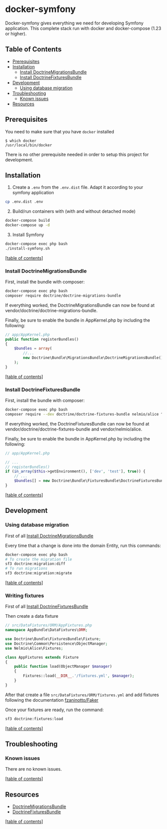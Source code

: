 # docker-symfony

Docker-symfony gives everything we need for developing Symfony application. This complete stack run with docker and docker-compose (1.23 or higher).

## Table of Contents
- [Prerequisites](#prerequisites)
- [Installation](#installation)
    - [Install DoctrineMigrationsBundle](#install-doctrinemigrationsbundle)
    - [Install DoctrineFixturesBundle](#install-doctrinefixturesbundle)
- [Development](#development)
    - [Using database migration](#using-database-migration)
- [Troubleshooting](#troubleshooting)
    - [Known issues](#known-issues)
- [Resources](resources)
    
## Prerequisites

You need to make sure that you have  `docker` installed

```
$ which docker
/usr/local/bin/docker
```

There is no other prerequisite needed in order to setup this project for development.

## Installation

1. Create a `.env` from the `.env.dist` file. Adapt it according to your symfony application

```bash
cp .env.dist .env
```
    
2. Build/run containers with (with and without detached mode)

```bash
docker-compose build
docker-compose up -d
```
    
3. Install Symfony

```bash
docker-compose exec php bash
./install-symfony.sh
```

[[table of contents]](#table-of-contents)

### Install DoctrineMigrationsBundle

First, install the bundle with composer:

```bash
docker-compose exec php bash
composer require doctrine/doctrine-migrations-bundle
```

If everything worked, the DoctrineMigrationsBundle can now be found at vendor/doctrine/doctrine-migrations-bundle.

Finally, be sure to enable the bundle in AppKernel.php by including the following:

```php
// app/AppKernel.php
public function registerBundles()
{
    $bundles = array(
        //...
        new Doctrine\Bundle\MigrationsBundle\DoctrineMigrationsBundle(),
    );
}
```
    
[[table of contents]](#table-of-contents)

### Install DoctrineFixturesBundle

First, install the bundle with composer:

```bash
docker-compose exec php bash
composer require --dev doctrine/doctrine-fixtures-bundle nelmio/alice ^2.1.4
```

If everything worked, the DoctrineFixturesBundle can now be found at vendor/doctrine/doctrine-fixtures-bundle and vendor/nelmio/alice.

Finally, be sure to enable the bundle in AppKernel.php by including the following:

```php
// app/AppKernel.php

// ...
// registerBundles()
if (in_array($this->getEnvironment(), ['dev', 'test'], true)) {
    // ...
    $bundles[] = new Doctrine\Bundle\FixturesBundle\DoctrineFixturesBundle();
}
```
    
[[table of contents]](#table-of-contents)

## Development

### Using database migration

First of all [Install DoctrineMigrationsBundle](#install-doctrinemigrationsbundle)

Every time that a change is done into the domain Entity, run this commands:

```bash
docker-compose exec php bash
# To create the migration file
sf3 doctrine:migration:diff
# To run migrations
sf3 doctrine:migration:migrate
``` 
    
[[table of contents]](#table-of-contents)

### Writing fixtures

First of all [Install DoctrineFixturesBundle](#install-doctrinefixturesbundle)

Then create a data fixture

```php
// src/DataFixtures/ORM/AppFixtures.php
namespace AppBundle\DataFixtures\ORM;

use Doctrine\Bundle\FixturesBundle\Fixture;
use Doctrine\Common\Persistence\ObjectManager;
use Nelmio\Alice\Fixtures;

class AppFixtures extends Fixture
{
    public function load(ObjectManager $manager)
    {
        Fixtures::load(__DIR__.'/fixtures.yml', $manager);
    }
}
```

After that create a file `src/DataFixtures/ORM/fixtures.yml` and add fixtures following the documentation [fzaninotto/Faker](https://github.com/fzaninotto/Faker)

Once your fixtures are ready, run the command:

```bash
sf3 doctrine:fixtures:load
```
    
[[table of contents]](#table-of-contents)

## Troubleshooting

### Known issues

There are no known issues.

[[table of contents]](#table-of-contents)

## Resources

- [DoctrineMigrationsBundle](https://symfony.com/doc/current/bundles/DoctrineMigrationsBundle/index.html)
- [DoctrineFixturesBundle](https://symfony.com/doc/master/bundles/DoctrineFixturesBundle/index.html)

[[table of contents]](#table-of-contents)
